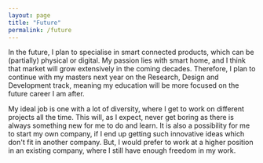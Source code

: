 ```yaml
---
layout: page
title: "Future"
permalink: /future
---
```


In the future, I plan to specialise in smart connected products, which can be (partially) physical or digital. My passion lies with smart home, and I think that market will grow extensively in the coming decades. Therefore, I plan to continue with my masters next year on the Research, Design and Development track, meaning my education will be more focused on the future career I am after.

My ideal job is one with a lot of diversity, where I get to work on different projects all the time. This will, as I expect, never get boring as there is always something new for me to do and learn. It is also a possibility for me to start my own company, if I end up getting such innovative ideas which don't fit in another company. But, I would prefer to work at a higher position in an existing company, where I still have enough freedom in my work.